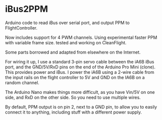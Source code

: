 # iBus2PPM
Arduino code to read iBus over serial port, and output PPM to FlightController. 

Now includes support for 4 PWM channels. Using experimental faster PPM with variable frame size.
tested and working on CleanFlight.

Some parts borrowed and adapted from elsewhere on the Internet.

For wiring it up, I use a standard 3-pin servo cable between the iA6B iBus port, and the GND/5V/RxD pins on the end of the Arduino Pro Mini (clone). This provides power and iBus. I power the iA6B using a 2-wire cable from the input rails on the flight controller to 5V and GND on the IA6B on a random channel.

The Arduino Nano makes things more difficult, as you have Vin/5V on one side, and RxD on the other side. So you need to use multiple wires.

By default, PPM output is on pin 2, next to a GND pin, to allow you to easily connect it to anything, including stuff with a different power supply.
